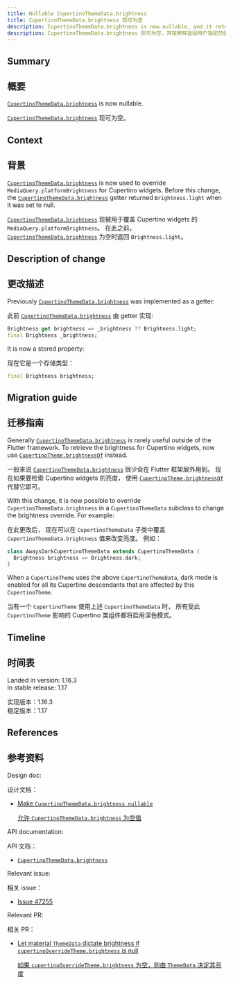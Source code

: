 ```yaml
---
title: Nullable CupertinoThemeData.brightness
title: CupertinoThemeData.brightness 现可为空
description: CupertinoThemeData.brightness is now nullable, and it returns the value specified by the user (defaults to null) as is.
description: CupertinoThemeData.brightness 现可为空，并按原样返回用户指定的值（默认为 null）。
---
```


## Summary

## 概要

[`CupertinoThemeData.brightness`][] is now nullable.

[`CupertinoThemeData.brightness`][] 现可为空。

## Context

## 背景

[`CupertinoThemeData.brightness`][] is now used to
override `MediaQuery.platformBrightness` for Cupertino widgets.
Before this change, the [`CupertinoThemeData.brightness`][]
getter returned `Brightness.light` when it was set to null.

[`CupertinoThemeData.brightness`][] 现被用于覆盖 Cupertino widgets 的 `MediaQuery.platformBrightness`。
在此之前，
[`CupertinoThemeData.brightness`][] 为空时返回 `Brightness.light`。

## Description of change

## 更改描述

Previously [`CupertinoThemeData.brightness`][]
was implemented as a getter:

此前 [`CupertinoThemeData.brightness`][] 由 getter 实现:

<!-- skip -->
```dart
Brightness get brightness => _brightness ?? Brightness.light;
final Brightness _brightness;
```

It is now a stored property:

现在它是一个存储类型：

<!-- skip -->
```dart
final Brightness brightness;
```

## Migration guide

## 迁移指南

Generally [`CupertinoThemeData.brightness`][]
is rarely useful outside of the Flutter framework.
To retrieve the brightness for Cupertino widgets,
now use [`CupertinoTheme.brightnessOf`][] instead.

一般来说 [`CupertinoThemeData.brightness`][] 很少会在 Flutter 框架层外用到。
现在如果要检索 Cupertino widgets 的亮度，
使用 [`CupertinoTheme.brightnessOf`][] 代替它即可。

With this change, it is now possible to override
`CupertinoThemeData.brightness` in a `CupertinoThemeData`
subclass to change the brightness override. For example:

在此更改后，
现在可以在 `CupertinoThemeData` 子类中覆盖 `CupertinoThemeData.brightness` 值来改变亮度。
例如：

<!-- skip -->
```dart
class AwaysDarkCupertinoThemeData extends CupertinoThemeData {
  Brightness brightness => Brightness.dark;
}
```

When a `CupertinoTheme` uses the above `CupertinoThemeData`,
dark mode is enabled for all its Cupertino descendants
that are affected by this `CupertinoTheme`.

当有一个 `CupertinoTheme` 使用上述 `CupertinoThemeData` 时，
所有受此 `CupertinoTheme` 影响的 Cupertino 类组件都将启用深色模式。

## Timeline

## 时间表

Landed in version: 1.16.3<br>
In stable release: 1.17

实现版本：1.16.3<br>
稳定版本：1.17

## References

## 参考资料

Design doc:

设计文档：

* [Make `CupertinoThemeData.brightness nullable`][]

  [允许 `CupertinoThemeData.brightness` 为空值][Make `CupertinoThemeData.brightness nullable`]

API documentation:

API 文档：

* [`CupertinoThemeData.brightness`][]

Relevant issue:

相关 issue：

* [Issue 47255][]

Relevant PR:

相关 PR：

* [Let material `ThemeData` dictate brightness if `cupertinoOverrideTheme.brightness` is null][]

  [如果 `cupertinoOverrideTheme.brightness` 为空，则由 `ThemeData` 决定其亮度][Let material `ThemeData` dictate brightness if `cupertinoOverrideTheme.brightness` is null]


[`CupertinoTheme.brightnessOf`]: {{site.api}}/flutter/cupertino/CupertinoTheme/brightnessOf.html
[`CupertinoThemeData.brightness`]: {{site.api}}/flutter/cupertino/CupertinoThemeData/brightness.html
[Issue 47255]: {{site.repo.flutter}}/issues/47255
[Let material `ThemeData` dictate brightness if `cupertinoOverrideTheme.brightness` is null]: {{site.repo.flutter}}/pull/47249
[Make `CupertinoThemeData.brightness nullable`]: /go/nullable-cupertinothemedata-brightness

